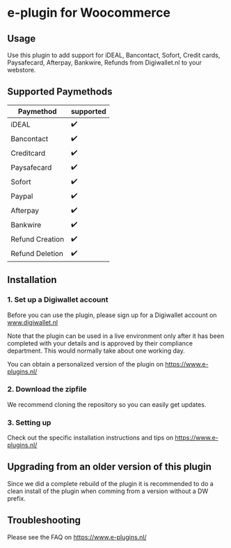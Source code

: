 # e-plugin for Woocommerce

## Usage
Use this plugin to add support for iDEAL, Bancontact, Sofort, Credit cards, Paysafecard, Afterpay, Bankwire, Refunds
from Digiwallet.nl to your webstore. 

## Supported Paymethods
| Paymethod	|   supported	| 
|-------------	|---	|
| iDEAL	|:heavy_check_mark:	|
| Bancontact	|:heavy_check_mark:	|
| Creditcard	|:heavy_check_mark:	|
| Paysafecard	|:heavy_check_mark:	|
| Sofort	|:heavy_check_mark:	|
| Paypal	|:heavy_check_mark:	|
| Afterpay	|:heavy_check_mark:	|
| Bankwire	|:heavy_check_mark:	|
| Refund Creation	|:heavy_check_mark:	|
| Refund Deletion	|:heavy_check_mark:	|

## Installation

### 1. Set up a Digiwallet account
Before you can use the plugin, please sign up for a Digiwallet account on www.digiwallet.nl

Note that the plugin can be used in a live environment only after it has been completed with your details and
is approved by their compliance department. This would normally take about one working day. 

You can obtain a personalized version of the plugin on https://www.e-plugins.nl/

### 2. Download the zipfile 

We recommend cloning the repository so you can easily get updates. 

### 3. Setting up

Check out the specific installation instructions and tips on https://www.e-plugins.nl/

## Upgrading from an older version of this plugin

Since we did a complete rebuild of the plugin it is recommended to do a clean install of the plugin when comming from a version without a DW prefix.

## Troubleshooting

Please see the FAQ on https://www.e-plugins.nl/
